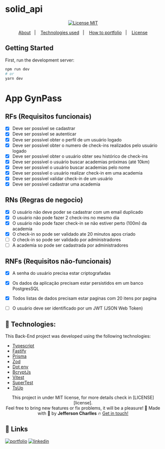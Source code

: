 # solid_api

<div align="center">
  <a href="https://opensource.org/licenses/MIT"><img alt="License MIT" src="https://img.shields.io/badge/license-MIT-brightgreen"></a>
</div>

<p align="center">
  <a href="#interrobang-what-is-inter">About</a>&nbsp;&nbsp;&nbsp;|&nbsp;&nbsp;&nbsp;
  <a href="#technologies">Technologies used</a>&nbsp;&nbsp;&nbsp;|&nbsp;&nbsp;&nbsp;
  <a href="#construction_worker-how-to-use-developing">How to portfolio</a>&nbsp;&nbsp;&nbsp;|&nbsp;&nbsp;&nbsp;
  <a href="#key-license">License</a>
</p>

## Getting Started

First, run the development server:

```bash
npm run dev
# or
yarn dev

```

# App GynPass

## RFs (Requisitos funcionais)

- [x] Deve ser possível se cadastrar
- [x] Deve ser possível se autenticar
- [x] Deve ser possível obter o perfil de um usuário logado
- [x] Deve ser possível obter o numero de check-ins realizados pelo usuário logado
- [x] Deve ser possível obter o usuário obter seu histórico de check-ins
- [x] Deve ser possível o usuário buscar academias próximas (até 10km)
- [x] Deve ser possível o usuário buscar academias pelo nome
- [x] Deve ser possível o usuário realizar  check-in em uma academia
- [x] Deve ser possível validar check-in de um usuário
- [x] Deve ser possível cadastrar uma academia

## RNs (Regras de negocio)

- [x] O usuário não deve poder se cadastrar com um email duplicado
- [x] O usuário não pode fazer 2 check-ins no mesmo dia
- [x] O usuário não pode fazer check-in se não estiver perto (100m) da academia
- [x] O check-in so pode ser validado ate 20 minutos apos criado
- [ ] O check-in so pode ser validado por administradores
- [ ] A academia so pode ser cadastrada por administradores

## RNFs (Requisitos não-funcionais)

- [x] A senha do usuário precisa estar criptografadas
- [x] Os dados da aplicação precisam estar persistidos em um banco PostgresSQL
- [x] Todos listas de dados precisam estar paginas com 20 itens por pagina
- [ ] O usuário deve ser identificado por um JWT (JSON Web Token)


## 🚀 Technologies:

This Back-End project was developed using the following technologies:


-   [Typescript][typescript]
-   [Fastify][fastify]
-   [Prisma][prisma]
-   [Zod][zod]
-   [Dot env][dotenv]
-   [BcryptJs][bcryptjs]
-   [Vitest][vitest]
-   [SuperTest][supertest]
-   [TsUp][tsup]




<div align='center'>
This project in under MIT license, for more details check in [LICENSE][license]. <br>
Feel free to bring new features or fix problems, it will be a pleasure! 💜
  Made with 💚  by <strong>Jefferson Charlles</strong> 🔥
  <a href='https://www.linkedin.com/in/jeffersoncharlles/'>Get in touch!</a>
</div>

[typescript]: https://www.typescriptlang.org/
[fastify]: https://www.fastify.io/
[supertest]: https://www.npmjs.com/package/supertest
[tsup]: https://tsup.egoist.dev/
[knex]: https://knexjs.org/
[dotenv]: https://www.npmjs.com/package/dotenv
[bcryptjs]: https://github.com/dcodeIO/bcrypt.js
[tailwindcss]: https://tailwindcss.com/
[clsx]: https://github.com/lukeed/clsx#readme
[nativewind]: https://www.nativewind.dev/
[prisma]: https://www.prisma.io/
[nextjs]: https://nextjs.org/
[dayjs]: https://day.js.org/
[expo]: https://expo.dev/
[zod]: https://zod.dev/
[radix-ui]: https://www.radix-ui.com/
[reactnative]: https://reactnative.dev/
[reactnavigation]: https://reactnavigation.org/
[osanimation]: https://michalsnik.github.io/aos/
[swiperjs]: https://swiperjs.com/react
[next-auth]: https://next-auth.js.org/
[vitejs]: https://vitejs.dev/
[vitest]: https://vitest.dev/
[styled]: https://styled-components.com/
[phosphoricons]: https://phosphoricons.com/
[react-hook-form]: https://react-hook-form.com/
[sass]: https://sass-lang.com/
[axios]: https://axios-http.com/docs/intro
[prismic]: https://prismic.io/
[stripe]: https://stripe.com/br
[react-icons]: https://react-icons.github.io/react-icons/
[git]: https://git-scm.com
[fauna]: https://fauna.com/
[yarn]: https://yarnpkg.com/
[license]: ./LICENSE
[linkedin]: https://www.linkedin.com/in/jeffersoncharlles/

## 🔗 Links
[![portfolio](https://img.shields.io/badge/my_portfolio-000?style=for-the-badge&logo=ko-fi&logoColor=white)](https://jefferdeveloper.com/)
[![linkedin](https://img.shields.io/badge/linkedin-0A66C2?style=for-the-badge&logo=linkedin&logoColor=white)](https://www.linkedin.com/jeffersoncharlles)
